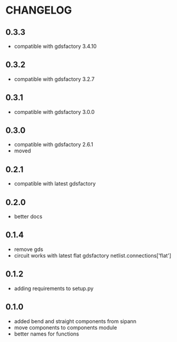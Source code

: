 # CHANGELOG

## 0.3.3

- compatible with gdsfactory 3.4.10

## 0.3.2

- compatible with gdsfactory 3.2.7

## 0.3.1

- compatible with gdsfactory 3.0.0

## 0.3.0

- compatible with gdsfactory 2.6.1
- moved

## 0.2.1

- compatible with latest gdsfactory

## 0.2.0

- better docs

## 0.1.4

- remove gds
- circuit works with latest flat gdsfactory netlist.connections['flat']

## 0.1.2

- adding requirements to setup.py

## 0.1.0

- added bend and straight components from sipann
- move components to components module
- better names for functions
